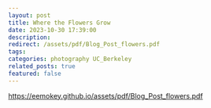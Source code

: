 ```yaml
---
layout: post
title: Where the Flowers Grow
date: 2023-10-30 17:39:00
description: 
redirect: /assets/pdf/Blog_Post_flowers.pdf
tags:  
categories: photography UC_Berkeley
related_posts: true
featured: false
---
```


https://eemokey.github.io/assets/pdf/Blog_Post_flowers.pdf
